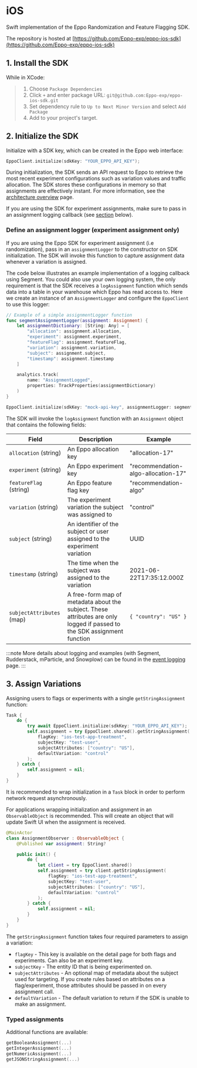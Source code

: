 # iOS

Swift implementation of the Eppo Randomization and Feature Flagging SDK.

The repository is hosted at [https://github.com/Eppo-exp/eppo-ios-sdk](https://github.com/Eppo-exp/eppo-ios-sdk)

## 1. Install the SDK

While in XCode:

> 1. Choose `Package Dependencies`
> 2. Click `+` and enter package URL: `git@github.com:Eppo-exp/eppo-ios-sdk.git`
> 3. Set dependency rule to `Up to Next Minor Version` and select `Add Package`
> 4. Add to your project's target.

## 2. Initialize the SDK

Initialize with a SDK key, which can be created in the Eppo web interface:

```swift
EppoClient.initialize(sdkKey: "YOUR_EPPO_API_KEY");
```

During initialization, the SDK sends an API request to Eppo to retrieve the most recent experiment configurations such as variation values and traffic allocation. The SDK stores these configurations in memory so that assignments are effectively instant. For more information, see the [architecture overview](/sdks/architecture) page.

If you are using the SDK for experiment assignments, make sure to pass in an assignment logging callback (see [section](#define-an-assignment-logger-experiment-assignment-only) below).

### Define an assignment logger (experiment assignment only)

If you are using the Eppo SDK for experiment assignment (i.e randomization), pass in an `assignmentLogger` to the constructor on SDK initialization. The SDK will invoke this function to capture assignment data whenever a variation is assigned.

The code below illustrates an example implementation of a logging callback using Segment. You could also use your own logging system, the only requirement is that the SDK receives a `logAssignment` function which sends data into a table in your warehouse which Eppo has read access to. Here we create an instance of an `AssignmentLogger` and configure the `EppoClient` to use this logger:

```swift
// Example of a simple assignmentLogger function
func segmentAssignmentLogger(assignment: Assignment) {
    let assignmentDictionary: [String: Any] = [
        "allocation": assignment.allocation,
        "experiment": assignment.experiment,
        "featureFlag": assignment.featureFlag,
        "variation": assignment.variation,
        "subject": assignment.subject,
        "timestamp": assignment.timestamp
    ]

    analytics.track(
        name: "AssignmentLogged", 
        properties: TrackProperties(assignmentDictionary)
    )
}

EppoClient.initialize(sdkKey: "mock-api-key", assignmentLogger: segmentAssignmentLogger)
```

The SDK will invoke the `logAssignment` function with an `Assignment` object that contains the following fields:

| Field                     | Description                                                                                                              | Example                             |
| ------------------------- | ------------------------------------------------------------------------------------------------------------------------ | ----------------------------------- |
| `allocation` (string)     | An Eppo allocation key                                                                                                   | "allocation-17"                     |
| `experiment` (string)     | An Eppo experiment key                                                                                                   | "recommendation-algo-allocation-17" |
| `featureFlag` (string)    | An Eppo feature flag key                                                                                                 | "recommendation-algo"               |
| `variation` (string)      | The experiment variation the subject was assigned to                                                                     | "control"                           |
| `subject` (string)        | An identifier of the subject or user assigned to the experiment variation                                                | UUID                                |
| `timestamp` (string)      | The time when the subject was assigned to the variation                                                                  | 2021-06-22T17:35:12.000Z            |
| `subjectAttributes` (map) | A free-form map of metadata about the subject. These attributes are only logged if passed to the SDK assignment function | `{ "country": "US" }`               |

:::note
More details about logging and examples (with Segment, Rudderstack, mParticle, and Snowplow) can be found in the [event logging](/sdks/event-logging/) page.
:::


## 3. Assign Variations

Assigning users to flags or experiments with a single `getStringAssignment` function:

```swift
Task {
    do {
        try await EppoClient.initialize(sdkKey: "YOUR_EPPO_API_KEY");
        self.assignment = try EppoClient.shared().getStringAssignment(
            flagKey: "ios-test-app-treatment",
            subjectKey: "test-user",
            subjectAttributes: ["country": "US"],
            defaultVariation: "control"
        );
    } catch {
        self.assignment = nil;
    }
}
```

It is recommended to wrap initialization in a `Task` block in order to perform network request asynchronously.

For applications wrapping initialization and assignment in an `ObservableObject` is recommended. This will create an object that will update Swift UI when the assignment is received.

```swift
@MainActor
class AssignmentObserver : ObservableObject {
    @Published var assignment: String?

    public init() {
        do {
            let client = try EppoClient.shared()
            self.assignment = try client.getStringAssignment(
                flagKey: "ios-test-app-treatment",
                subjectKey: "test-user",
                subjectAttributes: ["country": "US"],
                defaultVariation: "control"
            );
        } catch {
            self.assignment = nil;
        }
    }
}
```

The `getStringAssignment` function takes four required parameters to assign a variation:

- `flagKey` - This key is available on the detail page for both flags and experiments. Can also be an experiment key.
- `subjectKey` - The entity ID that is being experimented on.
- `subjectAttributes` - An optional map of metadata about the subject used for targeting. If you create rules based on attributes on a flag/experiment, those attributes should be passed in on every assignment call.
- `defaultVariation` - The default variation to return if the SDK is unable to make an assignment.

### Typed assignments

Additional functions are available:

```swift
getBooleanAssignment(...)
getIntegerAssignment(...)
getNumericAssignment(...)
getJSONStringAssignment(...)
```
